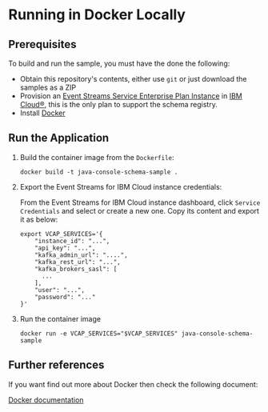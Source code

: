 
# Running in Docker Locally

## Prerequisites
To build and run the sample, you must have the done the following:

* Obtain this repository's contents, either use `git` or just download the samples as a ZIP
* Provision an [Event Streams Service Enterprise Plan Instance](https://cloud.ibm.com/catalog/services/event-streams) in [IBM Cloud®](https://cloud.ibm.com/), this is the only plan to support the schema registry.
* Install [Docker](https://docs.docker.com/install/)

## Run the Application

1. Build the container image from the `Dockerfile`:
    ```shell
    docker build -t java-console-schema-sample .
    ```

2. Export the Event Streams for IBM Cloud instance credentials:

    From the Event Streams for IBM Cloud instance dashboard, click `Service Credentials` and select or create a new one. Copy its content and export it as below:
    ```shell
    export VCAP_SERVICES='{
        "instance_id": "...",
        "api_key": "...",
        "kafka_admin_url": "....",
        "kafka_rest_url": "...",
        "kafka_brokers_sasl": [
          ...
        ],
        "user": "...",
        "password": "..."
    }'
    ```

3. Run the container image
    ```shell
    docker run -e VCAP_SERVICES="$VCAP_SERVICES" java-console-schema-sample
    ```

## Further references

If you want find out more about Docker then check the following document:

[Docker documentation](https://docs.docker.com/install/overview/)
